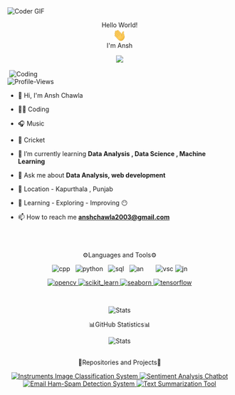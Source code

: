 
<img alt="Coder GIF" height=250 width=350 src="https://thumbs.gfycat.com/EvilNextDevilfish-small.gif" />

<!-- Intro -->
<p align="center">
  Hello World! <br>
  <img src="https://raw.githubusercontent.com/ABSphreak/ABSphreak/master/gifs/Hi.gif" width="30" valign="middle"> <br>
  I'm Ansh
</p>

<!-- Typing About -->
<p align="center">
  <img src="https://readme-typing-svg.demolab.com/?lines=👨‍💻;Welcome+to+my+Profile!;Learning!;Exploring!;Improving!;😎&font=Fira%20Code&center=true&width=390&height=60&duration=3000&pause=1500">
</p>

<!-- Coder GIF -->
<img align="right" alt="Coding" width="500" src="https://img.etimg.com/thumb/msid-84146083,width-1015,height-761,imgsize-638053,resizemode-8/prime/technology-and-startups/booting-up-developer-economy-how-tech-startups-are-helping-coders-build-and-test-software-faster.jpg">

<p align="left"> <img src="https://komarev.com/ghpvc/?username=ANSHCHAWLA119&label=Profile%20Views&color=blue&style=flat" alt="Profile-Views" /> </p>

<!-- About -->
<p>
  
- 👋 Hi, I'm Ansh Chawla

- 👨‍💻 Coding

- 🎧 Music 

- ️🏏 Cricket

- 🌱 I’m currently learning **Data Analysis , Data Science , Machine Learning**

- 💬 Ask me about **Data Analysis, web development**
  
- 📍 Location - Kapurthala , Punjab
  
- 🔭 Learning - Exploring - Improving 😶

- 📫 How to reach me **anshchawla2003@gmail.com**
</p>
<br><br>

<!-- Languages and Tools -->
<p align="center">⚙️Languages and Tools⚙️</p>
<p align="center">
<img src="https://github.com/abrahamcalf/programming-languages-logos/blob/master/src/cpp/cpp_256x256.png" alt="cpp" width="50" height="50"/> &nbsp;
<img src="https://github.com/abrahamcalf/programming-languages-logos/blob/master/src/python/python_256x256.png" alt="python" width="50" height="50"/> &nbsp;
<img src = "https://w7.pngwing.com/pngs/525/959/png-transparent-microsoft-azure-sql-database-microsoft-sql-server-cloud-computing-text-trademark-logo.png" alt="sql" width="60" height="50"/> &nbsp;
<img src = "https://encrypted-tbn0.gstatic.com/images?q=tbn:ANd9GcQpZJ3P4FMOFwSm_1Z63tWuZR9czntd7cDqIQ&usqp=CAU" alt="an" width="50" height="50"/> &nbsp; &nbsp; &nbsp;
<img src = "https://yt3.googleusercontent.com/_q52i8bUAEvcb7JR4e-eNTv23y2A_wg5sCz0NC0GrGtcw1CRMWJSOPVHUDh_bngD0q4gMvVeoA=s900-c-k-c0x00ffffff-no-rj" alt="vsc" width="50" height="50"/>
<img src = "https://jupyter.org/assets/share.png" alt="jn" width="90" height="50"/>
<p align="center"> <a href="https://opencv.org/" target="_blank" rel="noreferrer"> <img src="https://www.vectorlogo.zone/logos/opencv/opencv-icon.svg" alt="opencv" width="40" height="40"/> </a> <a href="https://scikit-learn.org/" target="_blank" rel="noreferrer"> <img src="https://upload.wikimedia.org/wikipedia/commons/0/05/Scikit_learn_logo_small.svg" alt="scikit_learn" width="40" height="40"/> </a> <a href="https://seaborn.pydata.org/" target="_blank" rel="noreferrer"> <img src="https://seaborn.pydata.org/_images/logo-mark-lightbg.svg" alt="seaborn" width="40" height="40"/> </a> <a href="https://www.tensorflow.org" target="_blank" rel="noreferrer"> <img src="https://www.vectorlogo.zone/logos/tensorflow/tensorflow-icon.svg" alt="tensorflow" width="40" height="40"/> </a> </p>
</p>
<br>

<!-- Top Languages -->
<p align="center"> <img src="https://github-readme-stats.vercel.app/api/top-langs?username=Bhudil&show_icons=true&locale=en&layout=donut&theme=tokyonight" alt="Stats"/>
</p>

<!-- GitHub Statistics -->
<p align="center">📊GitHub Statistics📊</p>

<!-- GitHub-Stats -->
<p align="Center">
<img src="https://github-readme-stats.vercel.app/api?username=Bhudil&show_icons=true&locale=en&theme=tokyonight" alt="Stats"/>
<br> <br>


<!-- Repositories and Projects -->
<p align="center">📖Repositories and Projects📖</p>
<p align="center">
<a href="https://github.com/Bhudil/Instruments_Classifier ">
<img src="https://github-readme-stats.vercel.app/api/pin/?username=Bhudil&repo=Instruments_Classifier&theme=tokyonight" alt="Instruments Image Classification System" />
</a>
<a href="https://github.com/Bhudil/Sentiment_Bot">
<img src="https://github-readme-stats.vercel.app/api/pin/?username=Bhudil&repo=Sentiment_Bot&theme=tokyonight" alt="Sentiment Analysis Chatbot" />
</a>
<a href="https://github.com/Bhudil/Ham-Spam">
<img src="https://github-readme-stats.vercel.app/api/pin/?username=Bhudil&repo=Ham-Spam&theme=tokyonight" alt="Email Ham-Spam Detection System" />
</a>
<a href="https://github.com/Bhudil/TxtSumm">
<img src="https://github-readme-stats.vercel.app/api/pin/?username=Bhudil&repo=TxtSumm&theme=tokyonight" alt="Text Summarization Tool" />
</a>
</p>
